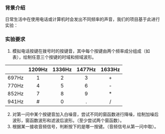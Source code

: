 ### 背景介绍

日常生活中在使用电话或计算机时会发出不同频率的声音，我们的项目基于此进行实验：

### 实验要求

1. 模拟电话按键在拨号时的按键音，其中每个按键由两个频率成分组成（如表），绘制任意三个按键的时域和频域波形。

|       | 1209Hz | 1336Hz | 1477Hz | 1633Hz |
| :---: | :----: | :----: | :----: | :----: |
| 697Hz |   1    |   2    |   3    |   +    |
| 770Hz |   4    |   5    |   6    |   -    |
| 852Hz |   7    |   8    |   9    |   *    |
| 941Hz |   #    |   0    |   .    |   /    |

2. 对第一问中某个按键音加入白噪音，尝试不同的窗函数进行降噪，绘制加噪后波形，窗函数波形和滤波后波形。（至少尝试两个窗函数）。
3. 根据某一接收音频信号，判断按下的是哪一按键。（音频信号从第一问中取）。